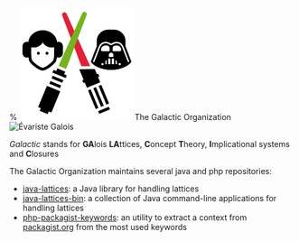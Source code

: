 % ![The galactic organization](200px-thegalactic.png "Logo the galactic") The Galactic Organization ![Évariste Galois](200px-Galois-Signature.svg.png "Signature d'Évariste Galois")

*Galactic* stands for **GA**lois **LA**ttices, **C**oncept **T**heory, **I**mplicational systems and **C**losures

The Galactic Organization maintains several java and php repositories:

* [java-lattices](http://thegalactic.github.io/java-lattices/): a Java library for handling lattices
* [java-lattices-bin](https://github.com/thegalactic/java-lattices-bin/): a collection of Java command-line applications for handling lattices
* [php-packagist-keywords](https://github.com/thegalactic/php-packagist-keywords): an utility to extract a context from [packagist.org](https://packagist.org/) from the most used keywords

